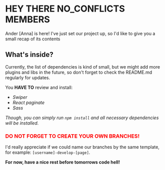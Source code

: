 # HEY THERE NO_CONFLICTS MEMBERS

Ander [Anna] is here! 
I've just set our project up, so I'd like to give you a small recap of its contents

## What's inside?

Currently, the list of dependencies is kind of small, but we might add more plugins and libs in the future, so don't forget to check the README.md regularly for updates.

You **HAVE TO** review and install:

- _Swiper_
- _React paginate_
- _Sass_

_Though, you can simply run ``npm install`` and all necessary dependencies will be installed._

### <span style="color: red;">DO NOT FORGET TO CREATE YOUR OWN BRANCHES!</span>

I'd really appreciate if we could name our branches by the same template, for example: ``[username]-develop-[page]``.

**For now, have a nice rest before tomorrows code hell!**